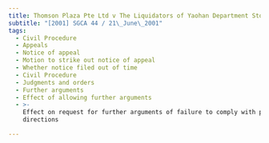 ```yaml
---
title: Thomson Plaza Pte Ltd v The Liquidators of Yaohan Department Store Pte Ltd
subtitle: "[2001] SGCA 44 / 21\_June\_2001"
tags:
  - Civil Procedure
  - Appeals
  - Notice of appeal
  - Motion to strike out notice of appeal
  - Whether notice filed out of time
  - Civil Procedure
  - Judgments and orders
  - Further arguments
  - Effect of allowing further arguments
  - >-
    Effect on request for further arguments of failure to comply with practice
    directions

---
```


